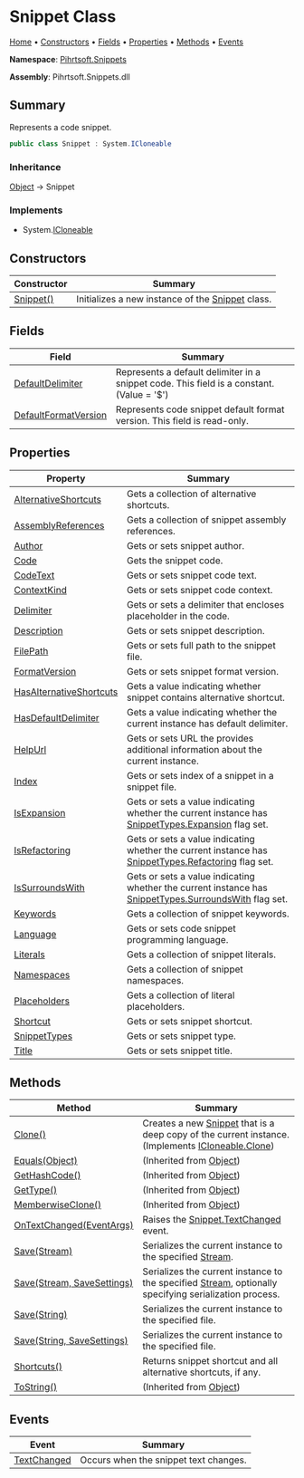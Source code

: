 # Snippet Class

[Home](../../../README.md) &#x2022; [Constructors](#constructors) &#x2022; [Fields](#fields) &#x2022; [Properties](#properties) &#x2022; [Methods](#methods) &#x2022; [Events](#events)

**Namespace**: [Pihrtsoft.Snippets](../README.md)

**Assembly**: Pihrtsoft\.Snippets\.dll

## Summary

Represents a code snippet\.

```csharp
public class Snippet : System.ICloneable
```

### Inheritance

[Object](https://docs.microsoft.com/en-us/dotnet/api/system.object) &#x2192; Snippet

### Implements

* System\.[ICloneable](https://docs.microsoft.com/en-us/dotnet/api/system.icloneable)

## Constructors

| Constructor | Summary |
| ----------- | ------- |
| [Snippet()](-ctor/README.md) | Initializes a new instance of the [Snippet](./README.md) class\. |

## Fields

| Field | Summary |
| ----- | ------- |
| [DefaultDelimiter](DefaultDelimiter/README.md) | Represents a default delimiter in a snippet code\. This field is a constant\. \(Value = '$'\) |
| [DefaultFormatVersion](DefaultFormatVersion/README.md) | Represents code snippet default format version\. This field is read\-only\. |

## Properties

| Property | Summary |
| -------- | ------- |
| [AlternativeShortcuts](AlternativeShortcuts/README.md) | Gets a collection of alternative shortcuts\. |
| [AssemblyReferences](AssemblyReferences/README.md) | Gets a collection of snippet assembly references\. |
| [Author](Author/README.md) | Gets or sets snippet author\. |
| [Code](Code/README.md) | Gets the snippet code\. |
| [CodeText](CodeText/README.md) | Gets or sets snippet code text\. |
| [ContextKind](ContextKind/README.md) | Gets or sets snippet code context\. |
| [Delimiter](Delimiter/README.md) | Gets or sets a delimiter that encloses placeholder in the code\. |
| [Description](Description/README.md) | Gets or sets snippet description\. |
| [FilePath](FilePath/README.md) | Gets or sets full path to the snippet file\. |
| [FormatVersion](FormatVersion/README.md) | Gets or sets snippet format version\. |
| [HasAlternativeShortcuts](HasAlternativeShortcuts/README.md) | Gets a value indicating whether snippet contains alternative shortcut\. |
| [HasDefaultDelimiter](HasDefaultDelimiter/README.md) | Gets a value indicating whether the current instance has default delimiter\. |
| [HelpUrl](HelpUrl/README.md) | Gets or sets URL the provides additional information about the current instance\. |
| [Index](Index/README.md) | Gets or sets index of a snippet in a snippet file\. |
| [IsExpansion](IsExpansion/README.md) | Gets or sets a value indicating whether the current instance has [SnippetTypes.Expansion](../SnippetTypes/Expansion/README.md) flag set\. |
| [IsRefactoring](IsRefactoring/README.md) | Gets or sets a value indicating whether the current instance has [SnippetTypes.Refactoring](../SnippetTypes/Refactoring/README.md) flag set\. |
| [IsSurroundsWith](IsSurroundsWith/README.md) | Gets or sets a value indicating whether the current instance has [SnippetTypes.SurroundsWith](../SnippetTypes/SurroundsWith/README.md) flag set\. |
| [Keywords](Keywords/README.md) | Gets a collection of snippet keywords\. |
| [Language](Language/README.md) | Gets or sets code snippet programming language\. |
| [Literals](Literals/README.md) | Gets a collection of snippet literals\. |
| [Namespaces](Namespaces/README.md) | Gets a collection of snippet namespaces\. |
| [Placeholders](Placeholders/README.md) | Gets a collection of literal placeholders\. |
| [Shortcut](Shortcut/README.md) | Gets or sets snippet shortcut\. |
| [SnippetTypes](SnippetTypes/README.md) | Gets or sets snippet type\. |
| [Title](Title/README.md) | Gets or sets snippet title\. |

## Methods

| Method | Summary |
| ------ | ------- |
| [Clone()](Clone/README.md) | Creates a new [Snippet](./README.md) that is a deep copy of the current instance\. \(Implements [ICloneable.Clone](https://docs.microsoft.com/en-us/dotnet/api/system.icloneable.clone)\) |
| [Equals(Object)](https://docs.microsoft.com/en-us/dotnet/api/system.object.equals) |  \(Inherited from [Object](https://docs.microsoft.com/en-us/dotnet/api/system.object)\) |
| [GetHashCode()](https://docs.microsoft.com/en-us/dotnet/api/system.object.gethashcode) |  \(Inherited from [Object](https://docs.microsoft.com/en-us/dotnet/api/system.object)\) |
| [GetType()](https://docs.microsoft.com/en-us/dotnet/api/system.object.gettype) |  \(Inherited from [Object](https://docs.microsoft.com/en-us/dotnet/api/system.object)\) |
| [MemberwiseClone()](https://docs.microsoft.com/en-us/dotnet/api/system.object.memberwiseclone) |  \(Inherited from [Object](https://docs.microsoft.com/en-us/dotnet/api/system.object)\) |
| [OnTextChanged(EventArgs)](OnTextChanged/README.md) | Raises the [Snippet.TextChanged](TextChanged/README.md) event\. |
| [Save(Stream)](Save/README.md#Pihrtsoft_Snippets_Snippet_Save_System_IO_Stream_) | Serializes the current instance to the specified [Stream](https://docs.microsoft.com/en-us/dotnet/api/system.io.stream)\. |
| [Save(Stream, SaveSettings)](Save/README.md#Pihrtsoft_Snippets_Snippet_Save_System_IO_Stream_Pihrtsoft_Snippets_SaveSettings_) | Serializes the current instance to the specified [Stream](https://docs.microsoft.com/en-us/dotnet/api/system.io.stream), optionally specifying serialization process\. |
| [Save(String)](Save/README.md#Pihrtsoft_Snippets_Snippet_Save_System_String_) | Serializes the current instance to the specified file\. |
| [Save(String, SaveSettings)](Save/README.md#Pihrtsoft_Snippets_Snippet_Save_System_String_Pihrtsoft_Snippets_SaveSettings_) | Serializes the current instance to the specified file\. |
| [Shortcuts()](Shortcuts/README.md) | Returns snippet shortcut and all alternative shortcuts, if any\. |
| [ToString()](https://docs.microsoft.com/en-us/dotnet/api/system.object.tostring) |  \(Inherited from [Object](https://docs.microsoft.com/en-us/dotnet/api/system.object)\) |

## Events

| Event | Summary |
| ----- | ------- |
| [TextChanged](TextChanged/README.md) | Occurs when the snippet text changes\. |

